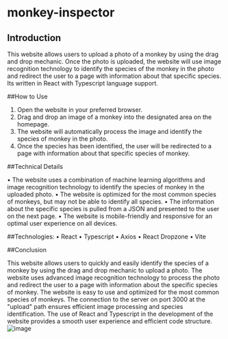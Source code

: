 # monkey-inspector
 
## Introduction

This website allows users to upload a photo of a monkey by using the drag and drop mechanic. Once the photo is uploaded, the website will use image recognition technology to identify the species of the monkey in the photo and redirect the user to a page with information about that specific species. Its written in React with Typescript language support.

##How to Use
1.	Open the website in your preferred browser.
2.	Drag and drop an image of a monkey into the designated area on the homepage.
3.	The website will automatically process the image and identify the species of monkey in the photo.
4.	Once the species has been identified, the user will be redirected to a page with information about that specific species of monkey.

##Technical Details

•	The website uses a combination of machine learning algorithms and image recognition technology to identify the species of monkey in the uploaded photo.
•	The website is optimized for the most common species of monkeys, but may not be able to identify all species.
•	The information about the specific species is pulled from a JSON and presented to the user on the next page.
•	The website is mobile-friendly and responsive for an optimal user experience on all devices.

##Technologies:
•	React
•	Typescript
•	Axios
•	React Dropzone
•	Vite

##Conclusion

This website allows users to quickly and easily identify the species of a monkey by using the drag and drop mechanic to upload a photo. The website uses advanced image recognition technology to process the photo and redirect the user to a page with information about the specific species of monkey. The website is easy to use and optimized for the most common species of monkeys. The connection to the server on port 3000 at the "upload" path ensures efficient image processing and species identification. The use of React and Typescript in the development of the website provides a smooth user experience and efficient code structure.
![image](https://user-images.githubusercontent.com/59770761/214830868-d5b31688-ce72-457a-821f-dd4d2814d6bf.png)
